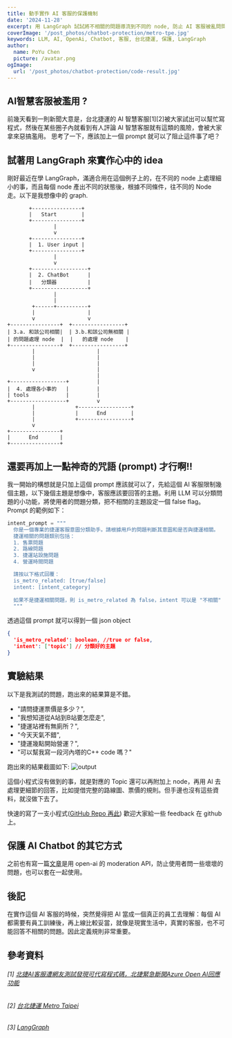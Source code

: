 ```yaml
---
title: 動手實作 AI 客服的保護機制
date: '2024-11-28'
excerpt: 用 LangGraph 試試將不相關的問題導流到不同的 node, 防止 AI 客服被亂問問題
coverImage: '/post_photos/chatbot-protection/metro-tpe.jpg'
keywords: LLM, AI, OpenAi, Chatbot, 客服, 台北捷運, 保護, LangGraph
author: 
  name: PoYu Chen
  picture: /avatar.png
ogImage: 
  url: '/post_photos/chatbot-protection/code-result.jpg'
---
```

## AI智慧客服被濫用 ?
前幾天看到一則新聞大意是，台北捷運的 AI 智慧客服[1][2]被大家試出可以幫忙寫程式，然後在某些圈子內就看到有人評論 AI 智慧客服就有這類的風險，會被大家拿來惡搞濫用。
思考了一下，應該加上一個 prompt 就可以了阻止這件事了吧？

## 試著用 LangGraph 來實作心中的 idea
剛好最近在學 LangGraph，滿適合用在這個例子上的，在不同的 node 上處理細小的事，而且每個 node 產出不同的狀態後，根據不同條件，往不同的 Node 走。以下是我想像中的 graph. 

```
       +----------------+
       |   Start        |
       +----------------+
               |
               v
       +----------------+
       |  1. User input |
       +----------------+
               |
               v
       +------------------+
       |  2. ChatBot      |
       |   分類器          |
       +------------------+
               |
               |
        +------+----------+
        |                 |
        v                 v
+----------------+  +-----------------+
| 3.a. 和該公司相關|  | 3.b.和該公司無相關 |
| 的問題處理 node  |  |   的處理 node    |
+----------------+  +-----------------+
        |                    |
        |                    |
        |                    |
        v                    |
                             |
+------------------+         |
|  4. 處理各小事的   |         |
| tools            |         |
+------------------+         v     
        |             +-----------------+
        |             |      End        |
        |             +-----------------+
        v 
+----------------+ 
|      End       |  
+----------------+ 
```

## 還要再加上一點神奇的咒語 (prompt) 才行啊!!
我一開始的構想就是只加上這個 prompt 應該就可以了，先給這個 AI 客服限制幾個主題，以下幾個主題是想像中，客服應該要回答的主題。利用 LLM 可以分類問題的小功能，將使用者的問題分類，把不相關的主題設定一個 false flag。 Prompt 的範例如下：

``` python
intent_prompt = """
  你是一個專業的捷運客服意圖分類助手。請根據用戶的問題判斷其意圖和是否與捷運相關。
  捷運相關的問題類別包括：
  1. 售票問題
  2. 路線問題
  3. 捷運站設施問題
  4. 營運時間問題

  請按以下格式回覆：
  is_metro_related: [true/false]
  intent: [intent_category]
  
  如果不是捷運相關問題，則 is_metro_related 為 false，intent 可以是 "不相關"
  """
```
透過這個 prompt 就可以得到一個 json object

``` json
{
  'is_metro_related': boolean, //true or false,
  'intent': ['topic'] // 分類好的主題 
}
```

## 實驗結果
以下是我測試的問題，跑出來的結果算是不錯。
* "請問捷運票價是多少？",
* "我想知道從A站到B站要怎麼走",
* "捷運站裡有無廁所？",
* "今天天氣不錯",
* "捷運幾點開始營運？",
* "可以幫我寫一段河內塔的C++ code 嗎？"

跑出來的結果截圖如下:
![output](/post_photos/chatbot-protection/code-result.jpg)

這個小程式沒有做到的事，就是對應的 Topic 還可以再附加上 node，再用 AI 去處理更細節的回答，比如提借完整的路線圖、票價的規則。但手邊也沒有這些資料，就沒做下去了。

快速的寫了一支小程式([GitHub Repo 再此](https://github.com/mpizza/chatbot-graph))
歡迎大家給一些 feedback 在 github 上。

## 保護 AI Chatbot 的其它方式
之前也有寫一篇[文章]((/post/openai-moderation))是用 open-ai 的 moderation API，防止使用者問一些壞壞的問題，也可以套在一起使用。

## 後記
在實作這個 AI 客服的時候，突然覺得把 AI 當成一個真正的員工去理解：每個 AI 都需要有員工訓練後，再上線比較妥當，就像是現實生活中，真實的客服，也不可能回答不相關的問題。因此定義規則非常重要。

## 參考資料
###### [1] [北捷AI客服遭網友測試發現可代寫程式碼，北捷緊急斷開Azure Open AI回應功能](https://www.ithome.com.tw/news/166191)
###### [2] [台北捷運 Metro Taipei](https://www.facebook.com/metro.taipei/posts/pfbid0gC2BnKAFatdxzek815Cpi9MdV85G6N3uaoyUu52q1Kx7uJF9KXRqE6GTcvhi8Txtl)
###### [3] [LangGraph](https://www.langchain.com/langgraph)